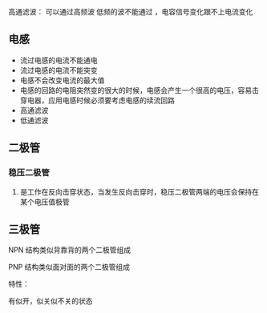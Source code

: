 
高通滤波： 可以通过高频波 低频的波不能通过 ，电容信号变化跟不上电流变化

## 电感
- 流过电感的电流不能通电
- 流过电感的电流不能突变
- 电感不会改变电流的最大值
- 电感的回路的电阻突然变的很大的时候，电感会产生一个很高的电压，容易击穿电器，应用电感时候必须要考虑电感的续流回路
-  高通滤波
-  低通滤波





## 二极管

### 稳压二极管

1.  是工作在反向击穿状态，当发生反向击穿时，稳压二极管两端的电压会保持在某个电压值极管



## 三极管

NPN  结构类似背靠背的两个二极管组成



PNP 结构类似面对面的两个二极管组成



特性：

有似开，似关似不关的状态